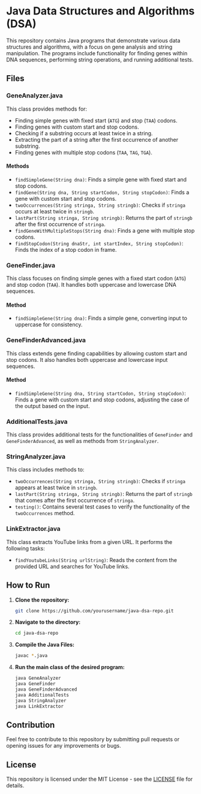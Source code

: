 # Java Data Structures and Algorithms (DSA)

This repository contains Java programs that demonstrate various data structures and algorithms, with a focus on gene analysis and string manipulation. The programs include functionality for finding genes within DNA sequences, performing string operations, and running additional tests.

## Files

### GeneAnalyzer.java
This class provides methods for:
- Finding simple genes with fixed start (`ATG`) and stop (`TAA`) codons.
- Finding genes with custom start and stop codons.
- Checking if a substring occurs at least twice in a string.
- Extracting the part of a string after the first occurrence of another substring.
- Finding genes with multiple stop codons (`TAA`, `TAG`, `TGA`).

#### Methods
- `findSimpleGene(String dna)`: Finds a simple gene with fixed start and stop codons.
- `findGene(String dna, String startCodon, String stopCodon)`: Finds a gene with custom start and stop codons.
- `twoOccurrences(String stringa, String stringb)`: Checks if `stringa` occurs at least twice in `stringb`.
- `lastPart(String stringa, String stringb)`: Returns the part of `stringb` after the first occurrence of `stringa`.
- `findGeneWithMultipleStops(String dna)`: Finds a gene with multiple stop codons.
- `findStopCodon(String dnaStr, int startIndex, String stopCodon)`: Finds the index of a stop codon in frame.

### GeneFinder.java
This class focuses on finding simple genes with a fixed start codon (`ATG`) and stop codon (`TAA`). It handles both uppercase and lowercase DNA sequences.

#### Method
- `findSimpleGene(String dna)`: Finds a simple gene, converting input to uppercase for consistency.

### GeneFinderAdvanced.java
This class extends gene finding capabilities by allowing custom start and stop codons. It also handles both uppercase and lowercase input sequences.

#### Method
- `findSimpleGene(String dna, String startCodon, String stopCodon)`: Finds a gene with custom start and stop codons, adjusting the case of the output based on the input.

### AdditionalTests.java
This class provides additional tests for the functionalities of `GeneFinder` and `GeneFinderAdvanced`, as well as methods from `StringAnalyzer`.

### StringAnalyzer.java
This class includes methods to:
- `twoOccurrences(String stringa, String stringb)`: Checks if `stringa` appears at least twice in `stringb`.
- `lastPart(String stringa, String stringb)`: Returns the part of `stringb` that comes after the first occurrence of `stringa`.
- `testing()`: Contains several test cases to verify the functionality of the `twoOccurrences` method.

### LinkExtractor.java
This class extracts YouTube links from a given URL. It performs the following tasks:
- `findYoutubeLinks(String urlString)`: Reads the content from the provided URL and searches for YouTube links.

## How to Run

1. **Clone the repository:**
   ```bash
   git clone https://github.com/yourusername/java-dsa-repo.git
   ```

2. **Navigate to the directory:**
   ```bash
   cd java-dsa-repo
   ```

3. **Compile the Java Files:**
   ```bash
   javac *.java
   ```

4. **Run the main class of the desired program:**
   ```bash
   java GeneAnalyzer
   java GeneFinder
   java GeneFinderAdvanced
   java AdditionalTests
   java StringAnalyzer
   java LinkExtractor
   ```

## Contribution

Feel free to contribute to this repository by submitting pull requests or opening issues for any improvements or bugs.

## License

This repository is licensed under the MIT License - see the [LICENSE](LICENSE) file for details.
